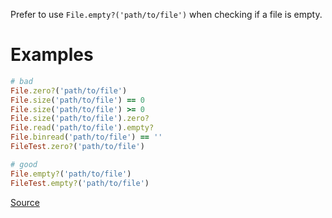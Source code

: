 
Prefer to use `File.empty?('path/to/file')` when checking if a file is empty.

# Examples

```ruby
# bad
File.zero?('path/to/file')
File.size('path/to/file') == 0
File.size('path/to/file') >= 0
File.size('path/to/file').zero?
File.read('path/to/file').empty?
File.binread('path/to/file') == ''
FileTest.zero?('path/to/file')

# good
File.empty?('path/to/file')
FileTest.empty?('path/to/file')
```

[Source](http://www.rubydoc.info/gems/rubocop/RuboCop/Cop/Style/FileEmpty)
